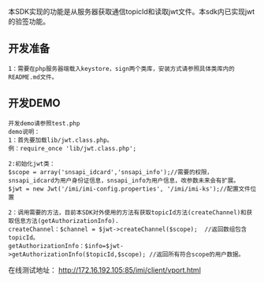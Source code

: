 本SDK实现的功能是从服务器获取通信topicId和读取jwt文件。本sdk内已实现jwt的验签功能。

## 开发准备
	1：需要在php服务器端载入keystore，sign两个类库，安装方式请参照具体类库内的README.md文件。

## 开发DEMO
	开发demo请参照test.php
	demo说明：	
	1：首先要加载lib/jwt.class.php。
	例：require_once 'lib/jwt.class.php';
	
	2:初始化jwt类：
	$scope = array('snsapi_idcard','snsapi_info');//需要的权限，snsapi_idcard为用户身份证信息，snsapi_info为用户信息，改参数未来会有扩展。
	$jwt = new Jwt('/imi/imi-config.properties', '/imi/imi-ks');//配置文件位置
	
	2：调用需要的方法，目前本SDK对外使用的方法有获取topicId方法(createChannel)和获取信息方法(getAuthorizationInfo).
	createChannel：$channel = $jwt->createChannel($scope);  //返回数组包含topicId。
	getAuthorizationInfo：$info=$jwt->getAuthorizationInfo($topicId,$scope); //返回所有符合scope的用户数据。


在线测试地址：
	http://172.16.192.105:85/imi/client/vport.html
